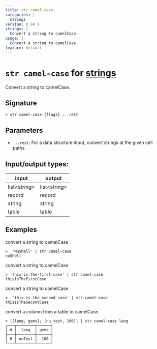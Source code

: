 ```yaml
---
title: str camel-case
categories: |
  strings
version: 0.94.0
strings: |
  Convert a string to camelCase.
usage: |
  Convert a string to camelCase.
feature: default
---
```

<!-- This file is automatically generated. Please edit the command in https://github.com/nushell/nushell instead. -->

# `str camel-case` for [strings](/commands/categories/strings.md)

<div class='command-title'>Convert a string to camelCase.</div>

## Signature

```> str camel-case {flags} ...rest```

## Parameters

 -  `...rest`: For a data structure input, convert strings at the given cell paths


## Input/output types:

| input        | output       |
| ------------ | ------------ |
| list\<string\> | list\<string\> |
| record       | record       |
| string       | string       |
| table        | table        |
## Examples

convert a string to camelCase
```nu
>  'NuShell' | str camel-case
nuShell
```

convert a string to camelCase
```nu
> 'this-is-the-first-case' | str camel-case
thisIsTheFirstCase
```

convert a string to camelCase
```nu
>  'this_is_the_second_case' | str camel-case
thisIsTheSecondCase
```

convert a column from a table to camelCase
```nu
> [[lang, gems]; [nu_test, 100]] | str camel-case lang
╭───┬────────┬──────╮
│ # │  lang  │ gems │
├───┼────────┼──────┤
│ 0 │ nuTest │  100 │
╰───┴────────┴──────╯

```
